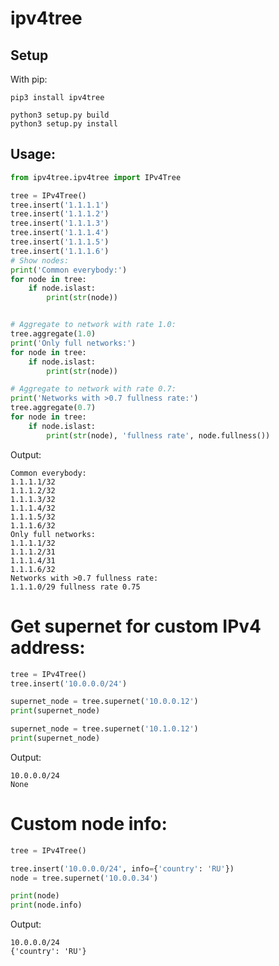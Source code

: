 # ipv4tree

## Setup

With pip:
```buildoutcfg
pip3 install ipv4tree
```

```
python3 setup.py build
python3 setup.py install
```

## Usage:


```python
from ipv4tree.ipv4tree import IPv4Tree

tree = IPv4Tree()
tree.insert('1.1.1.1')
tree.insert('1.1.1.2')
tree.insert('1.1.1.3')
tree.insert('1.1.1.4')
tree.insert('1.1.1.5')
tree.insert('1.1.1.6')
# Show nodes:
print('Common everybody:')
for node in tree:
    if node.islast:
        print(str(node))


# Aggregate to network with rate 1.0:
tree.aggregate(1.0)
print('Only full networks:')
for node in tree:
    if node.islast:
        print(str(node))

# Aggregate to network with rate 0.7:
print('Networks with >0.7 fullness rate:')
tree.aggregate(0.7)
for node in tree:
    if node.islast:
        print(str(node), 'fullness rate', node.fullness())
```

Output:

```
Common everybody:
1.1.1.1/32
1.1.1.2/32
1.1.1.3/32
1.1.1.4/32
1.1.1.5/32
1.1.1.6/32
Only full networks:
1.1.1.1/32
1.1.1.2/31
1.1.1.4/31
1.1.1.6/32
Networks with >0.7 fullness rate:
1.1.1.0/29 fullness rate 0.75
```

# Get supernet for custom IPv4 address:

```python
tree = IPv4Tree()
tree.insert('10.0.0.0/24')

supernet_node = tree.supernet('10.0.0.12')
print(supernet_node)

supernet_node = tree.supernet('10.1.0.12')
print(supernet_node)
```

Output:

```
10.0.0.0/24
None
```

# Custom node info:

```python
tree = IPv4Tree()

tree.insert('10.0.0.0/24', info={'country': 'RU'})
node = tree.supernet('10.0.0.34')

print(node)
print(node.info)
```

Output:

```
10.0.0.0/24
{'country': 'RU'}
```
